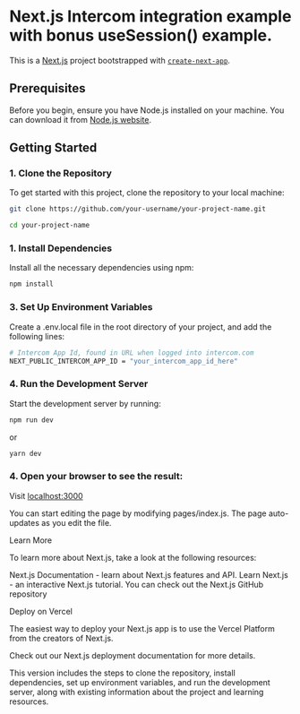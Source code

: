 # Next.js Intercom integration example with bonus useSession() example.

This is a [Next.js](https://nextjs.org/) project bootstrapped with [`create-next-app`](https://github.com/vercel/next.js/tree/canary/packages/create-next-app).

## Prerequisites
Before you begin, ensure you have Node.js installed on your machine. You can download it from [Node.js website](https://nodejs.org/).

## Getting Started

### 1. Clone the Repository
To get started with this project, clone the repository to your local machine:
```bash
git clone https://github.com/your-username/your-project-name.git
```
```bash
cd your-project-name
```

### 1. Install Dependencies
Install all the necessary dependencies using npm:
```bash
npm install
```

### 3. Set Up Environment Variables
Create a .env.local file in the root directory of your project, and add the following lines:
```bash
# Intercom App Id, found in URL when logged into intercom.com
NEXT_PUBLIC_INTERCOM_APP_ID = "your_intercom_app_id_here"
```

### 4. Run the Development Server
Start the development server by running:
```bash
npm run dev
```
 or
```bash
yarn dev
```

### 4. Open your browser to see the result:
Visit [localhost:3000](http://localhost:3000)

You can start editing the page by modifying pages/index.js. The page auto-updates as you edit the file.

Learn More

To learn more about Next.js, take a look at the following resources:

Next.js Documentation - learn about Next.js features and API.
Learn Next.js - an interactive Next.js tutorial.
You can check out the Next.js GitHub repository

Deploy on Vercel

The easiest way to deploy your Next.js app is to use the Vercel Platform from the creators of Next.js.

Check out our Next.js deployment documentation for more details.

This version includes the steps to clone the repository, install dependencies, set up environment variables, and run the development server, along with existing information about the project and learning resources.
